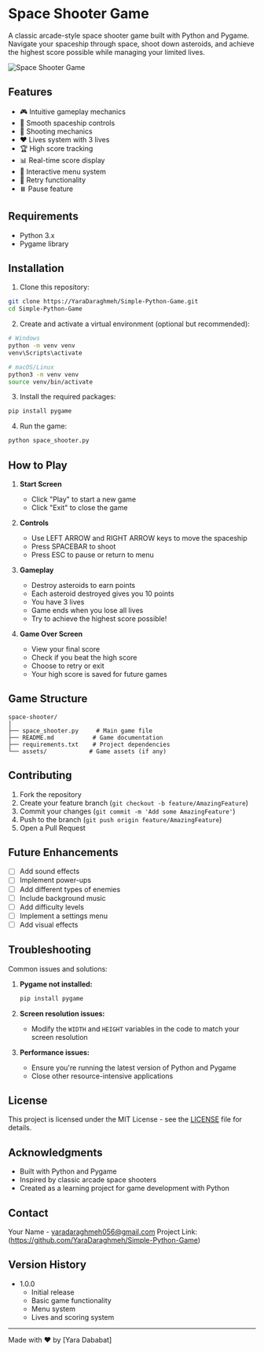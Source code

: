 # Space Shooter Game

A classic arcade-style space shooter game built with Python and Pygame. Navigate your spaceship through space, shoot down asteroids, and achieve the highest score possible while managing your limited lives.

![Space Shooter Game](placeholder-for-game-screenshot.png)

## Features

- 🎮 Intuitive gameplay mechanics
- 🚀 Smooth spaceship controls
- 🎯 Shooting mechanics
- ❤️ Lives system with 3 lives
- 🏆 High score tracking
- 📊 Real-time score display
- 🎯 Interactive menu system
- 🔄 Retry functionality
- ⏸️ Pause feature

## Requirements

- Python 3.x
- Pygame library

## Installation

1. Clone this repository:
```bash
git clone https://YaraDaraghmeh/Simple-Python-Game.git
cd Simple-Python-Game
```

2. Create and activate a virtual environment (optional but recommended):
```bash
# Windows
python -m venv venv
venv\Scripts\activate

# macOS/Linux
python3 -m venv venv
source venv/bin/activate
```

3. Install the required packages:
```bash
pip install pygame
```

4. Run the game:
```bash
python space_shooter.py
```

## How to Play

1. **Start Screen**
   - Click "Play" to start a new game
   - Click "Exit" to close the game

2. **Controls**
   - Use LEFT ARROW and RIGHT ARROW keys to move the spaceship
   - Press SPACEBAR to shoot
   - Press ESC to pause or return to menu

3. **Gameplay**
   - Destroy asteroids to earn points
   - Each asteroid destroyed gives you 10 points
   - You have 3 lives
   - Game ends when you lose all lives
   - Try to achieve the highest score possible!

4. **Game Over Screen**
   - View your final score
   - Check if you beat the high score
   - Choose to retry or exit
   - Your high score is saved for future games

## Game Structure

```
space-shooter/
│
├── space_shooter.py     # Main game file
├── README.md           # Game documentation
├── requirements.txt    # Project dependencies
└── assets/            # Game assets (if any)
```

## Contributing

1. Fork the repository
2. Create your feature branch (`git checkout -b feature/AmazingFeature`)
3. Commit your changes (`git commit -m 'Add some AmazingFeature'`)
4. Push to the branch (`git push origin feature/AmazingFeature`)
5. Open a Pull Request

## Future Enhancements

- [ ] Add sound effects
- [ ] Implement power-ups
- [ ] Add different types of enemies
- [ ] Include background music
- [ ] Add difficulty levels
- [ ] Implement a settings menu
- [ ] Add visual effects

## Troubleshooting

Common issues and solutions:

1. **Pygame not installed:**
   ```bash
   pip install pygame
   ```

2. **Screen resolution issues:**
   - Modify the `WIDTH` and `HEIGHT` variables in the code to match your screen resolution

3. **Performance issues:**
   - Ensure you're running the latest version of Python and Pygame
   - Close other resource-intensive applications

## License

This project is licensed under the MIT License - see the [LICENSE](LICENSE) file for details.

## Acknowledgments

- Built with Python and Pygame
- Inspired by classic arcade space shooters
- Created as a learning project for game development with Python

## Contact

Your Name - yaradaraghmeh056@gmail.com
Project Link:
(https://github.com/YaraDaraghmeh/Simple-Python-Game)
## Version History

- 1.0.0
  - Initial release
  - Basic game functionality
  - Menu system
  - Lives and scoring system

---
Made with ❤️ by [Yara Dababat]
